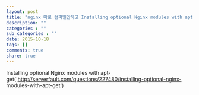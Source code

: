 ```yaml
---
layout: post
title: "nginx 따로 컴파일안하고 Installing optional Nginx modules with apt-get"
description: ""
categories : ""
sub_categories : ""
date: 2015-10-18
tags: []
comments: true
share: true
---
```


Installing optional Nginx modules with apt-
get('http://serverfault.com/questions/227480/installing-optional-nginx-
modules-with-apt-get')

